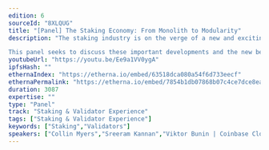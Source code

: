 ```yaml
---
edition: 6
sourceId: "8XLQUG"
title: "[Panel] The Staking Economy: From Monolith to Modularity"
description: "The staking industry is on the verge of a new and exciting innovation cycle. The modularization of the staking tech stack, led by advances in middleware solutions such as Obol Network (Distributed Validator Technology), Flashbots (MEV Boost), Liquid Collective (liquid staking), and EigenLayer will create a new playing field for existing operators, product builders and solo stakers.

This panel seeks to discuss these important developments and the new benefits and risks they bring to Ethereum."
youtubeUrl: "https://youtu.be/Ee9a1VV0ygA"
ipfsHash: ""
ethernaIndex: "https://etherna.io/embed/63518dca080a54f6d733eecf"
ethernaPermalink: "https://etherna.io/embed/7854b1db07868b07c4ce7dce8ea8f7a52344d4c391f8d284e3713f4b8f5eed08"
duration: 3087
expertise: ""
type: "Panel"
track: "Staking & Validator Experience"
tags: ["Staking & Validator Experience"]
keywords: ["Staking","Validators"]
speakers: ["Collin Myers","Sreeram Kannan","Viktor Bunin | Coinbase Cloud","Stephane Gosselin"]
---
```

